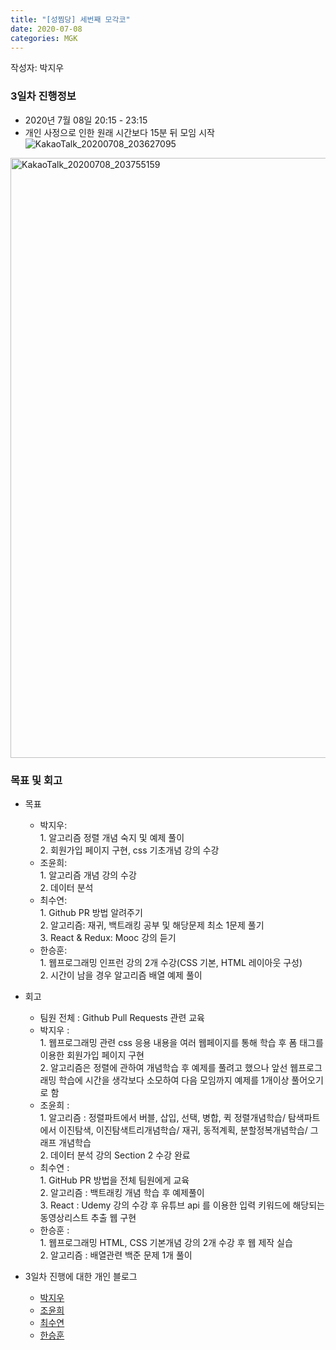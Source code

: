 ```yaml
---
title: "[성찜당] 세번째 모각코"
date: 2020-07-08
categories: MGK
--- 
```


작성자: 박지우

### 3일차 진행정보  


+ 2020년 7월 08일 20:15 - 23:15  
+ 개인 사정으로 인한 원래 시간보다 15분 뒤 모임 시작
![KakaoTalk_20200708_203627095](https://user-images.githubusercontent.com/67006945/86915468-fc2a3d00-c15c-11ea-9cae-59bd974a555a.jpg)
<img width="960" alt="KakaoTalk_20200708_203755159" src="https://user-images.githubusercontent.com/67006945/86915811-938f9000-c15d-11ea-81cb-b57ca18de57b.png">


### 목표 및 회고  
+ 목표  
  - 박지우:   
        1. 알고리즘 정렬 개념 숙지 및 예제 풀이    
        2. 회원가입 페이지 구현, css 기초개념 강의 수강  
  - 조윤희:   
        1. 알고리즘 개념 강의 수강   
        2. 데이터 분석    
  - 최수연:   
        1. Github PR 방법 알려주기   
        2. 알고리즘: 재귀, 백트래킹 공부 및 해당문제 최소 1문제 풀기    
        3. React & Redux: Mooc 강의 듣기      
  - 한승훈:   
        1. 웹프로그래밍 인프런 강의 2개 수강(CSS 기본, HTML 레이아웃 구성)   
        2. 시간이 남을 경우 알고리즘 배열 예제 풀이 
  
    
+ 회고  
  - 팀원 전체 : Github Pull Requests 관련 교육
  - 박지우 :  
        1. 웹프로그래밍 관련 css 응용 내용을 여러 웹페이지를 통해 학습 후 폼 태그를 이용한 회원가입 페이지 구현  
        2. 알고리즘은 정렬에 관하여 개념학습 후 예제를 풀려고 했으나 앞선 웹프로그래밍 학습에 시간을 생각보다 소모하여 다음 모임까지 예제를 1개이상 풀어오기로 함  
  - 조윤희 :  
        1. 알고리즘 : 정렬파트에서 버블, 삽입, 선택, 병합, 퀵 정렬개념학습/ 탐색파트에서 이진탐색, 이진탐색트리개념학습/ 재귀, 동적계획, 분할정복개념학습/ 그래프 개념학습  
        2. 데이터 분석 강의 Section 2 수강 완료  
  - 최수연 :   
        1. GitHub PR 방법을 전체 팀원에게 교육  
        2. 알고리즘 : 백트래킹 개념 학습 후 예제풀이  
        3. React : Udemy 강의 수강 후 유튜브 api 를 이용한 입력 키워드에 해당되는 동영상리스트 추출 웹 구현  
  - 한승훈 :  
        1. 웹프로그래밍 HTML, CSS 기본개념 강의 2개 수강 후 웹 제작 실습  
        2. 알고리즘 : 배열관련 백준 문제 1개 풀이  
   
   
+ 3일차 진행에 대한 개인 블로그  
  - [박지우](https://jwpark6.github.io/day3/)  
  - [조윤희](https://uni2237.github.io/mgc/MGC03/)  
  - [최수연](https://suyeonchoi.github.io/mgk/fourth-mgk-post/)  
  - [한승훈](https://gooriiie.github.io/%EB%AA%A8%EA%B0%81%EC%BD%94-3%EC%A3%BC%EC%B0%A8-%EB%AA%A9%ED%91%9C%EC%99%80-%ED%9A%8C%EA%B3%A0/)
  
